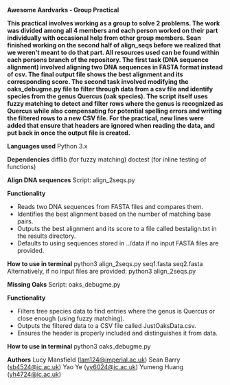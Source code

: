 **Awesome Aardvarks - Group Practical**

**This practical involves working as a group to solve 2 problems. The work was divided among all 4 members and each person worked on their part individually with occasional help from other group members. Sean finished working on the second half of align_seqs before we realized that we weren't meant to do that part. All resources used can be found within each persons branch of the repository. The first task (DNA sequence alignment) involved aligning two DNA sequences in FASTA format instead of csv. The final output file shows the best alignment and its corresponding score. The second task involved modifying the oaks_debugme.py file to filter through data from a csv file and identify species from the genus Quercus (oak species). The script itself uses fuzzy matching to detect and filter rows where the genus is recognized as Quercus while also compensating for potential spelling errors and writing the filtered rows to a new CSV file. For the practical, new lines were added that ensure that headers are ignored when reading the data, and put back in once the output file is created.**

**Languages used**
Python 3.x

**Dependencies**
difflib (for fuzzy matching)
doctest (for inline testing of functions)


**Align DNA sequences**
Script: align_2seqs.py

**Functionality**
- Reads two DNA sequences from FASTA files and compares them.
- Identifies the best alignment based on the number of matching base pairs.
- Outputs the best alignment and its score to a file called bestalign.txt in the results directory.
- Defaults to using sequences stored in ../data if no input FASTA files are provided.

**How to use in terminal**
python3 align_2seqs.py seq1.fasta seq2.fasta
Alternatively, if no input files are provided:
python3 align_2seqs.py


**Missing Oaks**
Script: oaks_debugme.py

**Functionality**
- Filters tree species data to find entries where the genus is Quercus or close enough (using fuzzy matching).
- Outputs the filtered data to a CSV file called JustOaksData.csv.
- Ensures the header is properly included and distinguishes it from data.

**How to use in terminal**
python3 oaks_debugme.py


**Authors**
Lucy Mansfield (lam124@imperial.ac.uk)
Sean Barry (sb4524@ic.ac.uk)
Yao Ye (yy6024@ic.ac.uk)
Yumeng Huang (yh4724@ic.ac.uk)
